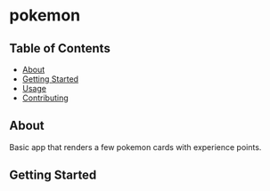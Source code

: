 # pokemon

## Table of Contents

- [About](#about)
- [Getting Started](#getting_started)
- [Usage](#usage)
- [Contributing](../CONTRIBUTING.md)

## About <a name = "about"></a>

Basic app that renders a few pokemon cards with experience points.

## Getting Started <a name = "getting_started"></a>
